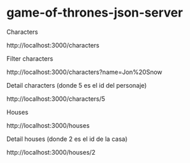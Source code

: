 ﻿# game-of-thrones-json-server

 Characters

 http://localhost:3000/characters
 
Filter characters

 http://localhost:3000/characters?name=Jon%20Snow

Detail characters (donde 5 es el id del personaje)

 http://localhost:3000/characters/5

Houses

 http://localhost:3000/houses

Detail houses (donde 2 es el id de la casa)

 http://localhost:3000/houses/2
 
 
<!-- PRIMERO:
Levantar el servidor del front: npm run dev
<!-- SEGUNDO:
<!-- Levantar el servidor del back: npm start